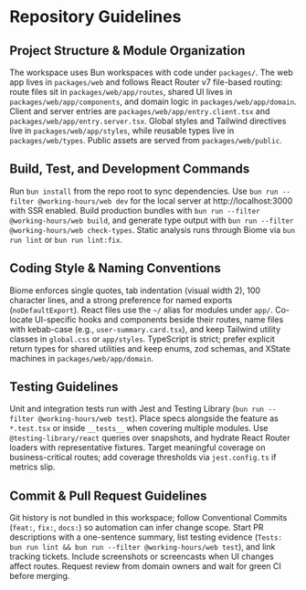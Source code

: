 # Repository Guidelines

## Project Structure & Module Organization
The workspace uses Bun workspaces with code under `packages/`. The web app lives in `packages/web` and follows React Router v7 file-based routing: route files sit in `packages/web/app/routes`, shared UI lives in `packages/web/app/components`, and domain logic in `packages/web/app/domain`. Client and server entries are `packages/web/app/entry.client.tsx` and `packages/web/app/entry.server.tsx`. Global styles and Tailwind directives live in `packages/web/app/styles`, while reusable types live in `packages/web/types`. Public assets are served from `packages/web/public`.

## Build, Test, and Development Commands
Run `bun install` from the repo root to sync dependencies. Use `bun run --filter @working-hours/web dev` for the local server at http://localhost:3000 with SSR enabled. Build production bundles with `bun run --filter @working-hours/web build`, and generate type output with `bun run --filter @working-hours/web check-types`. Static analysis runs through Biome via `bun run lint` or `bun run lint:fix`.

## Coding Style & Naming Conventions
Biome enforces single quotes, tab indentation (visual width 2), 100 character lines, and a strong preference for named exports (`noDefaultExport`). React files use the `~/` alias for modules under `app/`. Co-locate UI-specific hooks and components beside their routes, name files with kebab-case (e.g., `user-summary.card.tsx`), and keep Tailwind utility classes in `global.css` or `app/styles`. TypeScript is strict; prefer explicit return types for shared utilities and keep enums, zod schemas, and XState machines in `packages/web/app/domain`.

## Testing Guidelines
Unit and integration tests run with Jest and Testing Library (`bun run --filter @working-hours/web test`). Place specs alongside the feature as `*.test.tsx` or inside `__tests__` when covering multiple modules. Use `@testing-library/react` queries over snapshots, and hydrate React Router loaders with representative fixtures. Target meaningful coverage on business-critical routes; add coverage thresholds via `jest.config.ts` if metrics slip.

## Commit & Pull Request Guidelines
Git history is not bundled in this workspace; follow Conventional Commits (`feat:`, `fix:`, `docs:`) so automation can infer change scope. Start PR descriptions with a one-sentence summary, list testing evidence (`Tests: bun run lint && bun run --filter @working-hours/web test`), and link tracking tickets. Include screenshots or screencasts when UI changes affect routes. Request review from domain owners and wait for green CI before merging.

